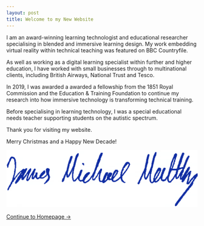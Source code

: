 ```yaml
---
layout: post
title: Welcome to my New Website
---
```

I am an award-winning learning technologist and educational researcher specialising in blended and immersive learning design. My work embedding virtual reality within technical teaching was featured on BBC Countryfile. 

As well as working as a digital learning specialist within further and higher education, I have worked with small businesses through to multinational clients, including British Airways, National Trust and Tesco.

In 2019, I was awarded a awarded a fellowship from the 1851 Royal Commission and the Education & Training Foundation to continue my research into how immersive technology is transforming technical training. 

Before specialising in learning technology, I was a special educational needs teacher supporting students on the autistic spectrum.

Thank you for visiting my website.

Merry Christmas and a Happy New Decade!

![signature](/images/sign.png "James Michael Maltby")

[Continue to Homepage &rarr;](/new)